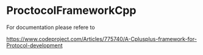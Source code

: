 # ProctocolFrameworkCpp


For documentation please refere to

https://www.codeproject.com/Articles/775740/A-Cplusplus-framework-for-Protocol-development
